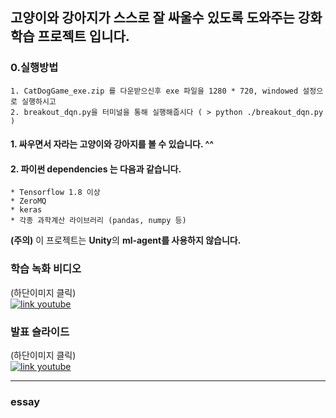 ## 고양이와 강아지가 스스로 잘 싸울수 있도록 도와주는 강화학습 프로젝트 입니다.

### 0.실행방법
    1. CatDogGame_exe.zip 를 다운받으신후 exe 파일을 1280 * 720, windowed 설정으로 실행하시고
    2. breakout_dqn.py을 터미널을 통해 실행해줍시다 ( > python ./breakout_dqn.py )

#### 1. 싸우면서 자라는 고양이와 강아지를 볼 수 있습니다. ^^ 
#### 2. 파이썬 dependencies 는 다음과 같습니다. 
    * Tensorflow 1.8 이상
    * ZeroMQ
    * keras
    * 각종 과학계산 라이브러리 (pandas, numpy 등) 
**(주의)** 이 프로젝트는 **Unity**의 **ml-agent를 사용하지 않습니다.**

### 학습 녹화 비디오 
(하단이미지 클릭)<br>
[![link youtube](https://img.youtube.com/vi/-AmrmdgaHVo/0.jpg)](https://youtu.be/-AmrmdgaHVo)

### 발표 슬라이드
(하단이미지 클릭)<br>
[![link youtube](https://i.imgur.com/343kUVN.png)](https://youtu.be/GBYZIW9BCVI)

---
### essay 


